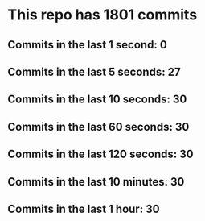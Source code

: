 # This repo has 1801 commits

## Commits in the last 1 second: 0
## Commits in the last 5 seconds: 27
## Commits in the last 10 seconds: 30
## Commits in the last 60 seconds: 30
## Commits in the last 120 seconds: 30
## Commits in the last 10 minutes: 30
## Commits in the last 1 hour: 30
